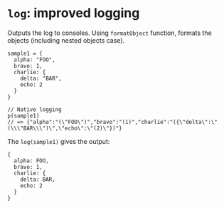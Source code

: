 # `log`: improved logging

Outputs the log to consoles. Using `formatObject` function, formats the objects (including nested objects case).


```stylus
sample1 = {
  alpha: "FOO",
  bravo: 1,
  charlie: {
    delta: "BAR",
    echo: 2
  }
}

// Native logging
p(sample1)
// => {"alpha":"(\"FOO\")","bravo":"(1)","charlie":"({\"delta\":\"(\\\"BAR\\\")\",\"echo\":\"(2)\"})"}
```

The `log(sample1)` gives the output:

```
{
  alpha: FOO,
  bravo: 1,
  charlie: {
    delta: BAR,
    echo: 2
  }
}
```
